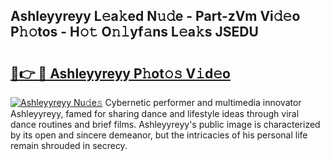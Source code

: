 ## Ashleyyreyy L𝚎a𝚔ed N𝚞𝚍e - Part-zVm Vi𝚍𝚎o P𝚑𝚘tos - H𝚘𝚝 O𝚗𝚕yf𝚊ns L𝚎a𝚔s JSEDU

# <h2><a href="http://kff1bva.oniu.top/?m=Ashleyyreyy">🔗👉 🔴 Ashleyyreyy P𝚑ot𝚘𝚜 V𝚒d𝚎o</a></h2>

[![Ashleyyreyy Nu𝚍e𝚜](https://i.imgur.com/0qMVB7G.gif)](http://kff1bva.oniu.top/?m=Ashleyyreyy)
Cybernetic performer and multimedia innovator Ashleyyreyy, famed for sharing dance and lifestyle ideas through viral dance routines and brief films. Ashleyyreyy's public image is characterized by its open and sincere demeanor, but the intricacies of his personal life remain shrouded in secrecy.  
